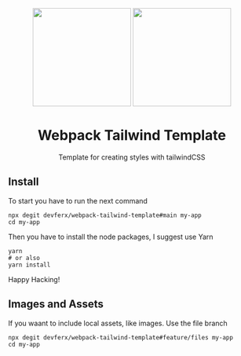 <div align="center">
  <img width="200" height="200" src="https://webpack.js.org/assets/icon-square-big.svg" />
  <img width="200" height="200" src="https://www.vectorlogo.zone/logos/tailwindcss/tailwindcss-icon.svg" />
  <h1>Webpack Tailwind Template</h1>
  <p>Template for creating styles with tailwindCSS</p>
</div>

## Install
To start you have to run the next command

```
npx degit devferx/webpack-tailwind-template#main my-app
cd my-app
```

Then you have to install the node packages, I suggest use Yarn

```
yarn
# or also
yarn install
```

Happy Hacking!

## Images and Assets
If you waant to include local assets, like images. Use the file branch

```
npx degit devferx/webpack-tailwind-template#feature/files my-app
cd my-app
```